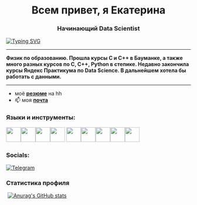 <h1 align="center">Всем привет, я Екатерина</h1>
<h3 align="center">Начинающий Data Scientist</h3>

 [![Typing SVG](https://readme-typing-svg.herokuapp.com?color=%2336DDA7&lines=Активно+ищу+работу)](https://git.io/typing-svg) 

---

**Физик по образованию. Прошла курсы С и С++ в Бауманке, а также много разных курсов по С, С++, Python в степике. Недавно закончила курсы Яндекс Практикума по Data Science. В дальнейшем хотела бы работать с данными.**

---
- моё [**резюме**](https://hh.ru/resume/502d2bd9ff097b9d350039ed1f717150755133) на hh
- 📫 моя [**почта**](<podolyankatrusyenka@yandex.ru>)
 
### Языки и инструменты:
<img src="https://cdn.jsdelivr.net/gh/devicons/devicon/icons/python/python-original.svg" height="40" width="40" /><img src="https://cdn.jsdelivr.net/gh/devicons/devicon/icons/cplusplus/cplusplus-original.svg" height="40" width="40" /><img src="https://cdn.jsdelivr.net/gh/devicons/devicon/icons/c/c-original.svg" height="40" width="40" /><img src="https://cdn.jsdelivr.net/gh/devicons/devicon/icons/postgresql/postgresql-original-wordmark.svg" height="40" width="40" />
<img src="https://cdn.jsdelivr.net/gh/devicons/devicon/icons/jupyter/jupyter-original-wordmark.svg" height="40" width="40" /><img src="https://cdn.jsdelivr.net/gh/devicons/devicon/icons/markdown/markdown-original.svg" height="40" width="40" /><img src="https://cdn.jsdelivr.net/gh/devicons/devicon/icons/pandas/pandas-original-wordmark.svg" height="40" width="40" /><img src="https://cdn.jsdelivr.net/gh/devicons/devicon/icons/visualstudio/visualstudio-plain.svg" height="40" width="40" /><img src="https://cdn.jsdelivr.net/gh/devicons/devicon/icons/vscode/vscode-original-wordmark.svg" height="40" width="40" />

### Socials:
[![Telegram](https://img.shields.io/badge/-Telegram-090909?style=for-the-badge&logo=telegram&logoColor=27A0D9)](https://t.me/PodolyanEkaterina)


### Статистика профиля
![]()
[![Anurag's GitHub stats](https://github-readme-stats.vercel.app/api?username=EkaterinaPodolyan)](https://github.com/anuraghazra/github-readme-stats)

